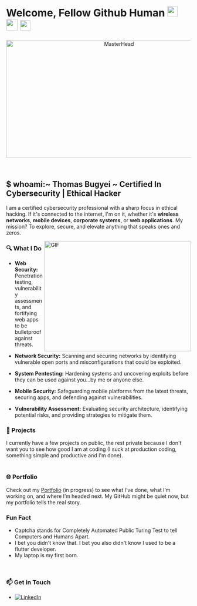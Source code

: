 
# Welcome, Fellow Github Human  <img src="https://media.giphy.com/media/hvRJCLFzcasrR4ia7z/giphy.gif" width="28"> <img src="https://github.com/user-attachments/assets/0a75b4e1-0b78-44d4-be1b-b0498dd6a0d6" width="31">  <img src="https://github.com/user-attachments/assets/aa0e76ea-19ab-4900-a005-de9a452915b6" width="28">




<p align="center">
  <img src="https://github.com/user-attachments/assets/1fa7fb9e-8eab-45bc-9da7-29bd0e9ff3a9" alt="MasterHead" width="600" height="320">
</p>
<br>

## $ whoami:~ Thomas Bugyei  ~ Certified In Cybersecurity | Ethical Hacker
I am a certified cybersecurity professional with a sharp focus in ethical hacking. If it's connected to the internet, I'm on it, whether it's **wireless networks**, **mobile devices**, **corporate systems**, or **web applications**. My mission? To explore, secure, and elevate anything that speaks ones and zeros.
<br>

<img align="right" alt="GIF" src="https://github.com/user-attachments/assets/db40ef75-a253-43b6-80b4-db3b636861ab" width="400" height="300" />

### 🔍 What I Do
- **Web Security:** Penetration testing, vulnerability assessments, and fortifying web apps to be bulletproof against threats.

- **Network Security:** Scanning and securing networks by identifying vulnerable open ports and misconfigurations that could be exploited.

- **System Pentesting:** Hardening systems and uncovering exploits before they can be used against you...by me or anyone else.

- **Mobile Security:** Safeguarding mobile platforms from the latest threats, securing apps, and defending against vulnerabilities.

- **Vulnerability Assessment:** Evaluating security architecture, identifying potential risks, and providing strategies to mitigate them.
  <br>

### 💼 Projects
I currently have a few projects on public, the rest private because I don't want you to see how good I am at coding (I suck at production coding, something simple and productive and I'm done).
<br>
<br>

### 🌐 Portfolio
Check out my [Portfolio](https://your-portfolio.com) (in progress) to see what I’ve done, what I’m working on, and where I’m headed next. My GitHub might be quiet now, but my portfolio tells the real story.
<br>

### Fun Fact
- Captcha stands for Completely Automated Public Turing Test to tell Computers and Humans Apart.
- I bet you didn't know that. I bet you also didn't know I used to be a flutter developer.
- My laptop is my first born.
<br>

### 📫 Get in Touch
- [![LinkedIn](https://img.shields.io/badge/LinkedIn-%230077B5.svg?logo=linkedin&logoColor=white)](https://linkedin.com/in/thomasbugyei)

